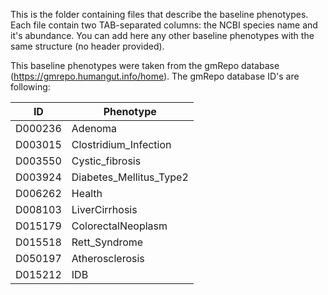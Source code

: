 This is the folder containing files that describe the baseline phenotypes. Each file contain two TAB-separated columns: the NCBI species name and it's abundance. You can add here any other baseline phenotypes with the same structure (no header provided). 

This baseline phenotypes were taken from the gmRepo database (https://gmrepo.humangut.info/home). The gmRepo database ID's are following:

| ID      	  | Phenotype               	 |
|------------|---------------------------|
| D000236 	  | Adenoma                 	 |
| D003015 	  | Clostridium_Infection   	 |
| D003550 	  | Cystic_fibrosis         	 |
| D003924 	  | Diabetes_Mellitus_Type2 	 |
| D006262 	  | Health                  	 |
| D008103 	  | LiverCirrhosis          	 |
| D015179 	  | ColorectalNeoplasm      	 |
| D015518 	  | Rett_Syndrome           	 |
| D050197 	  | Atherosclerosis         	 |
| D015212    | IDB                       |